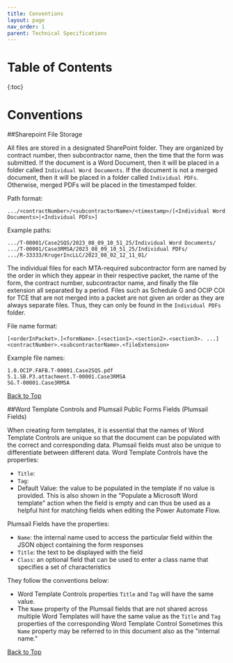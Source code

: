 ```yaml
---
title: Conventions
layout: page
nav_order: 1
parent: Technical Specifications
---
```


# Table of Contents
{:toc}

# Conventions

##Sharepoint File Storage

All files are stored in a designated SharePoint folder. They are organized by contract number, then subcontractor name, then the time that the form was submitted. If the document is a Word Document, then it will be placed in a folder called `Individual Word Documents`. If the document is not a merged document, then it will be placed in a folder called `Individual PDFs`. Otherwise, merged PDFs will be placed in the timestamped folder. 

Path format: 

```
.../<contractNumber>/<subcontractorName>/<timestamp>/[<Individual Word Documents>|<Individual PDFs>]
```

Example paths: 

```
.../T-00001/Case2SQS/2023_08_09_10_51_25/Individual Word Documents/
.../T-00001/Case3RMSA/2023_08_09_10_51_25/Individual PDFs/
.../R-33333/KrugerIncLLC/2023_08_02_12_11_01/
```

The individual files for each MTA-required subcontractor form are named by the order in which they appear in their respective packet, the name of the form, the contract number, subcontractor name, and finally the file extension all separated by a period. Files such as Schedule G and OCIP COI for TCE that are not merged into a packet are not given an order as they are always separate files. Thus, they can only be found in the `Individual PDFs` folder.

File name format: 

```
[<orderInPacket>.]<formName>.[<section1>.<section2>.<section3>. ...]<contractNumber>.<subcontractorName>.<fileExtension>
```
Example file names: 
```
1.0.OCIP.FAFB.T-00001.Case2SQS.pdf
5.1.SB.P3.attachment.T-00001.Case3RMSA
SG.T-00001.Case3RMSA
```

[Back to Top](#top)

##Word Template Controls and Plumsail Public Forms Fields (Plumsail Fields)

When creating form templates, it is essential that the names of Word Template Controls are unique so that the document can be populated with the correct and corresponding data. Plumsail fields must also be unique to differentiate between different data. Word Template Controls have the properties:

* `Title`:
* `Tag`:
* Default Value: the value to be populated in the template if no value is provided. This is also shown in the "Populate a Microsoft Word template" action when the field is empty and can thus be used as a helpful hint for matching fields when editing the Power Automate Flow.

Plumsail Fields have the properties:
* `Name`: the internal name used to access the particular field within the JSON object containing the form responses
* `Title`: the text to be displayed with the field
* `Class`: an optional field that can be used to enter a class name that specifies a set of characteristics 

They follow the conventions below:

* Word Template Controls properties `Title` and `Tag` will have the same value.
* The `Name` property of the Plumsail fields that are not shared across multiple Word Templates will have the same value as the `Title` and `Tag` properties of the corresponding Word Template Control Sometimes this `Name` property may be referred to in this document also as the "internal name."

[Back to Top](#top)